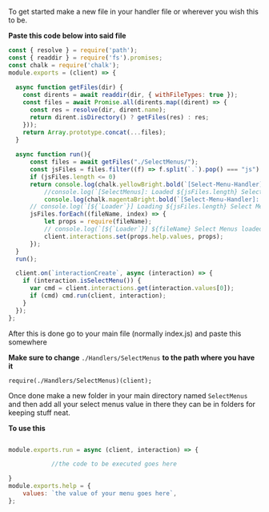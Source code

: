 To get started make a new file in your handler file or wherever you wish this to be.

**Paste this code below into said file**

```js
const { resolve } = require('path');
const { readdir } = require('fs').promises;
const chalk = require('chalk');
module.exports = (client) => {
  
  async function getFiles(dir) {
    const dirents = await readdir(dir, { withFileTypes: true });
    const files = await Promise.all(dirents.map((dirent) => {
      const res = resolve(dir, dirent.name);
      return dirent.isDirectory() ? getFiles(res) : res;
    }));
    return Array.prototype.concat(...files);
  }
  
  async function run(){
      const files = await getFiles("./SelectMenus/");
      const jsFiles = files.filter((f) => f.split(`.`).pop() === "js")
      if (jsFiles.length <= 0)
      return console.log(chalk.yellowBright.bold(`[Select-Menu-Handler] No loadable Menus detected`));
          //console.log(`[SelectMenus]: Loaded ${jsFiles.length} SelectMenus`);
          console.log(chalk.magentaBright.bold(`[Select-Menu-Handler]: Loaded ${jsFiles.length} SelectMenus`))
      // console.log(`[${`Loader`}] Loading ${jsFiles.length} Select Menus`);
      jsFiles.forEach((fileName, index) => {
          let props = require(fileName);
          // console.log(`[${`Loader`}] ${fileName} Select Menus loaded (${index + 1})`)
          client.interactions.set(props.help.values, props);
      });
  }
  run();

  client.on(`interactionCreate`, async (interaction) => {
    if (interaction.isSelectMenu()) {
      var cmd = client.interactions.get(interaction.values[0]);
      if (cmd) cmd.run(client, interaction);
    }
  });
};
```

After this is done go to your main file (normally index.js) and paste this somewhere

**Make sure to change** `./Handlers/SelectMenus` **to the path where you have it**

`require(./Handlers/SelectMenus)(client);`

Once done make a new folder in your main directory named `SelectMenus` and then add all your select menus value in there they can be in folders for keeping stuff neat.

**To use this**

```js

module.exports.run = async (client, interaction) => {

            //the code to be executed goes here

}
module.exports.help = {
    values: `the value of your menu goes here`,
};
```
